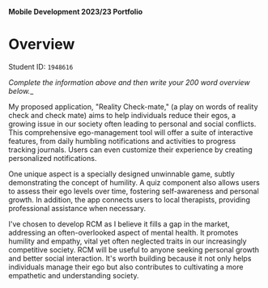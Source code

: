**Mobile Development 2023/23 Portfolio**
# Overview

Student ID: `1948616`

_Complete the information above and then write your 200 word overview below.__

My proposed application, "Reality Check-mate," (a play on words of reality check and check mate) aims to help individuals reduce their egos, a growing issue in our society often leading to personal and social conflicts. This comprehensive ego-management tool will offer a suite of interactive features, from daily humbling notifications and activities to progress tracking journals. Users can even customize their experience by creating personalized notifications.

One unique aspect is a specially designed unwinnable game, subtly demonstrating the concept of humility. A quiz component also allows users to assess their ego levels over time, fostering self-awareness and personal growth. In addition, the app connects users to local therapists, providing professional assistance when necessary.

I've chosen to develop RCM as I believe it fills a gap in the market, addressing an often-overlooked aspect of mental health. It promotes humility and empathy, vital yet often neglected traits in our increasingly competitive society. RCM will be useful to anyone seeking personal growth and better social interaction. It's worth building because it not only helps individuals manage their ego but also contributes to cultivating a more empathetic and understanding society.
